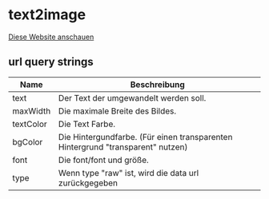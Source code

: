 # text2image

[Diese Website anschauen](https://funty.org/text2image/)  
  
  
## url query strings

| Name | Beschreibung |
|---|---|
| text | Der Text der umgewandelt werden soll. |
| maxWidth | Die maximale Breite des Bildes. |
| textColor | Die Text Farbe. |
| bgColor | Die Hintergundfarbe. (Für einen transparenten Hintergrund "transparent" nutzen) |
| font | Die font/font und größe. |
| type | Wenn type "raw" ist, wird die data url zurückgegeben |
